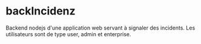 # backIncidenz
Backend nodejs d'une application web servant à signaler des incidents. Les utilisateurs sont de type user, admin et enterprise.
